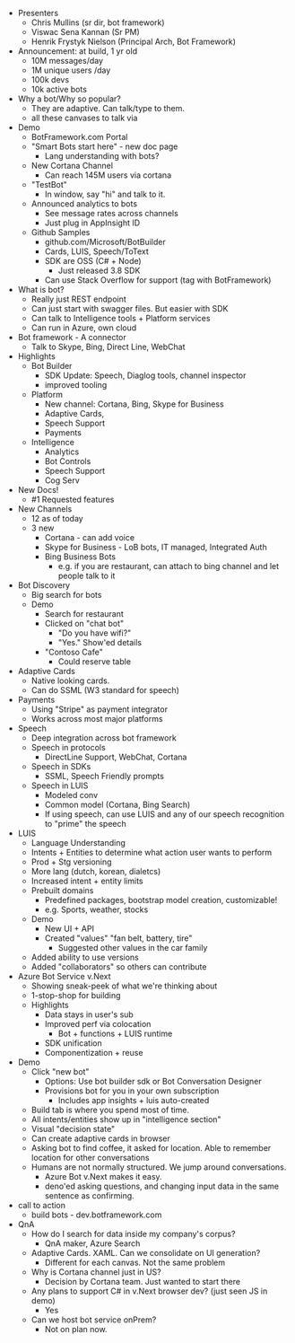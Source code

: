 * Presenters
  * Chris Mullins (sr dir, bot framework)
  * Viswac Sena Kannan (Sr PM) 
  * Henrik Frystyk Nielson (Principal Arch, Bot Framework)
* Announcement:  at build, 1 yr old
  * 10M messages/day
  * 1M unique users /day
  * 100k devs
  * 10k active bots
* Why a bot/Why so popular?
  * They are adaptive.  Can talk/type to them.
  * all these canvases to talk via
* Demo
  * BotFramework.com Portal
  * "Smart Bots start here" - new doc page
    * Lang understanding with bots?
  * New Cortana Channel
    * Can reach 145M users via cortana
  * "TestBot"
    * In window, say "hi" and talk to it.
  * Announced analytics to bots
    * See message rates across channels
    * Just plug in AppInsight ID
  * Github Samples
    * github.com/Microsoft/BotBuilder
    * Cards, LUIS, Speech/ToText
    * SDK are OSS (C# + Node)
      * Just released 3.8 SDK
    * Can use Stack Overflow for support (tag with BotFramework)
* What is bot?
  * Really just REST endpoint
  * Can just start with swagger files. But easier with SDK
  * Can talk to Intelligence tools + Platform services
  * Can run in Azure, own cloud
* Bot framework - A connector
  * Talk to Skype, Bing, Direct Line, WebChat
* Highlights
  * Bot Builder
    * SDK Update: Speech, Diaglog tools, channel inspector
    * improved tooling
  * Platform 
    * New channel: Cortana, Bing, Skype for Business
    * Adaptive Cards,
    * Speech Support
    * Payments
  * Intelligence
    * Analytics
    * Bot Controls
    * Speech Support
    * Cog Serv
* New Docs!
  * #1 Requested features
* New Channels
  * 12 as of today
  * 3 new
    * Cortana - can add voice
    * Skype for Business - LoB bots, IT managed, Integrated Auth
    * Bing Business Bots 
      * e.g. if you are restaurant, can attach to bing channel and let people talk to it
* Bot Discovery
  * Big search for bots
  * Demo
    * Search for restaurant
    * Clicked on "chat bot"
      * "Do you have wifi?"
      * "Yes."  Show'ed details
    * "Contoso Cafe"
      * Could reserve table
* Adaptive Cards
  * Native looking cards.  
  * Can do SSML (W3 standard for speech)
* Payments
  * Using "Stripe" as payment integrator
  * Works across most major platforms
* Speech
  * Deep integration across bot framework
  * Speech in protocols
    * DirectLine Support, WebChat, Cortana
  * Speech in SDKs
    * SSML, Speech Friendly prompts
  * Speech in LUIS
    * Modeled conv
    * Common model (Cortana, Bing Search)
    * If using speech, can use LUIS and any of our speech recognition to "prime" the speech
* LUIS
  * Language Understanding
  * Intents + Entities to determine what action user wants to perform
  * Prod + Stg versioning
  * More lang (dutch, korean, dialetcs)
  * Increased intent + entity limits
  * Prebuilt domains
    * Predefined packages, bootstrap model creation, customizable!
    * e.g. Sports, weather, stocks
  * Demo
    * New UI + API
    * Created "values"  "fan belt, battery, tire"
      * Suggested other values in the car family
  * Added ability to use versions
  * Added "collaborators" so others can contribute
* Azure Bot Service v.Next
  * Showing sneak-peek of what we're thinking about
  * 1-stop-shop for building
  * Highlights
    * Data stays in user's sub
    * Improved perf via colocation
      * Bot + functions + LUIS runtime
    * SDK unification
    * Componentization + reuse
* Demo
  * Click "new bot"
    * Options:  Use bot builder sdk or Bot Conversation Designer
    * Provisions bot for you in your own subscription
      * Includes app insights + luis auto-created
  * Build tab is where you spend most of time.
  * All intents/entities show up in "intelligence section"
  * Visual "decision state"
  * Can create adaptive cards in browser
  * Asking bot to find coffee, it asked for location.  Able to remember location for other conversations
  * Humans are not normally structured.  We jump around conversations.
    * Azure Bot v.Next makes it easy.
    * deno'ed asking questions, and changing input data in the same sentence as confirming.
* call to action
  * build bots - dev.botframework.com
* QnA
  * How do I search for data inside my company's corpus?
    * QnA maker, Azure Search
  * Adaptive Cards. XAML.  Can we consolidate on UI generation?
    * Different for each canvas.  Not the same problem
  * Why is Cortana channel just in US?
    * Decision by Cortana team.  Just wanted to start there
  * Any plans to support C# in v.Next browser dev? (just seen JS in demo)
    * Yes
  * Can we host bot service onPrem?
    * Not on plan now.